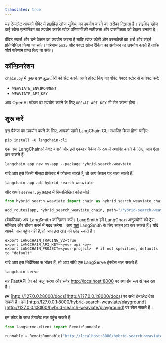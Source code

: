 ```yaml
---
translated: true
---
```


यह टेम्पलेट आपको वीवेट में हाइब्रिड खोज सुविधा का उपयोग करने का तरीका दिखाता है। हाइब्रिड खोज कई खोज एल्गोरिदम का उपयोग करके खोज परिणामों की सटीकता और प्रासंगिकता को बेहतर बनाता है।

वीवेट स्पार्स और घने वेक्टर का उपयोग करता है ताकि खोज क्वेरी और दस्तावेजों का अर्थ और संदर्भ प्रतिनिधित्व किया जा सके। परिणाम `bm25` और वेक्टर खोज रैंकिंग का संयोजन का उपयोग करते हैं ताकि शीर्ष परिणाम प्राप्त किए जा सकें।

## कॉन्फ़िगरेशन

`chain.py` में कुछ env متغीरों को सेट करके अपने होस्ट किए गए वीवेट वेक्टर स्टोर से कनेक्ट करें:

* `WEAVIATE_ENVIRONMENT`
* `WEAVIATE_API_KEY`

आप OpenAI मॉडल का उपयोग करने के लिए `OPENAI_API_KEY` भी सेट करना होगा।

## शुरू करें

इस पैकेज का उपयोग करने के लिए, आपको पहले LangChain CLI स्थापित किया होना चाहिए:

```shell
pip install -U langchain-cli
```

एक नया LangChain प्रोजेक्ट बनाने और इसे एकमात्र पैकेज के रूप में स्थापित करने के लिए, आप ऐसा कर सकते हैं:

```shell
langchain app new my-app --package hybrid-search-weaviate
```

यदि आप इसे किसी मौजूदा प्रोजेक्ट में जोड़ना चाहते हैं, तो आप केवल यह चला सकते हैं:

```shell
langchain app add hybrid-search-weaviate
```

और अपने `server.py` फ़ाइल में निम्नलिखित कोड जोड़ें:

```python
from hybrid_search_weaviate import chain as hybrid_search_weaviate_chain

add_routes(app, hybrid_search_weaviate_chain, path="/hybrid-search-weaviate")
```

(वैकल्पिक) अब LangSmith कॉन्फ़िगर करें।
LangSmith हमें LangChain अनुप्रयोगों को ट्रेस, मॉनिटर और डीबग करने में मदद करेगा।
आप [यहां](https://smith.langchain.com/) LangSmith के लिए साइन अप कर सकते हैं।
यदि आपके पास पहुंच नहीं है, तो आप इस खंड को छोड़ सकते हैं।

```shell
export LANGCHAIN_TRACING_V2=true
export LANGCHAIN_API_KEY=<your-api-key>
export LANGCHAIN_PROJECT=<your-project>  # if not specified, defaults to "default"
```

यदि आप इस निर्देशिका के भीतर हैं, तो आप सीधे एक LangServe इंस्टेंस चला सकते हैं:

```shell
langchain serve
```

यह FastAPI ऐप को चालू करेगा और सर्वर [http://localhost:8000](http://localhost:8000) पर स्थानीय रूप से चल रहा है।

हम [http://127.0.0.1:8000/docs](http://127.0.0.1:8000/docs) पर सभी टेम्पलेट देख सकते हैं।
हम [http://127.0.0.1:8000/hybrid-search-weaviate/playground](http://127.0.0.1:8000/hybrid-search-weaviate/playground) पर खेल सकते हैं।

हम कोड के साथ टेम्पलेट तक पहुंच सकते हैं:

```python
from langserve.client import RemoteRunnable

runnable = RemoteRunnable("http://localhost:8000/hybrid-search-weaviate")
```

